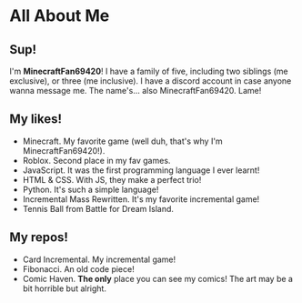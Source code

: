 # All About Me

## Sup!
I'm **MinecraftFan69420**! I have a family of five, including two siblings (me exclusive), or three (me inclusive). 
I have a discord account in case anyone wanna message me. The name's... also MinecraftFan69420. Lame!

## My likes!
- Minecraft. My favorite game (well duh, that's why I'm MinecraftFan69420!).
- Roblox. Second place in my fav games.
- JavaScript. It was the first programming language I ever learnt!
- HTML & CSS. With JS, they make a perfect trio!
- Python. It's such a simple language!
- Incremental Mass Rewritten. It's my favorite incremental game!
- Tennis Ball from Battle for Dream Island.
  
## My repos!
- Card Incremental. My incremental game!
- Fibonacci. An old code piece!
- Comic Haven. **The only** place you can see my comics! The art may be a bit horrible but alright.

<!---
MinecraftFan69420/MinecraftFan69420 is a ✨ special ✨ repository because its `README.md` (this file) appears on your GitHub profile.
You can click the Preview link to take a look at your changes.
--->
